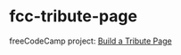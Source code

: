 # fcc-tribute-page
freeCodeCamp project: [Build a Tribute Page](https://www.freecodecamp.org/learn/responsive-web-design/responsive-web-design-projects/build-a-tribute-page)
